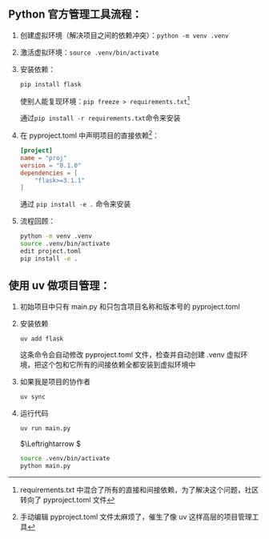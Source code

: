 ## Python 官方管理工具流程：

1. 创建虚拟环境（解决项目之间的依赖冲突）：`python -m venv .venv`

2. 激活虚拟环境：`source .venv/bin/activate`

3. 安装依赖：

   ```bash
   pip install flask
   ```

   使别人能复现环境：`pip freeze > requirements.txt`[^1]

   通过`pip install -r requirements.txt`命令来安装

4. 在 pyproject.toml 中声明项目的直接依赖[^2]：

   ```toml
   [project]
   name = "proj"
   version = "0.1.0"
   dependencies = [
       "flask>=3.1.1"
   ]
   ```

   通过 `pip install -e .` 命令来安装

5. 流程回顾：

   ```bash
   python -m venv .venv
   source .venv/bin/activate
   edit project.toml
   pip install -e .
   ```

## 使用 uv 做项目管理：

1. 初始项目中只有 main.py 和只包含项目名称和版本号的 pyproject.toml

2. 安装依赖

   ```bash
   uv add flask
   ```

   这条命令会自动修改 pyproject.toml 文件，检查并自动创建 .venv 虚拟环境，把这个包和它所有的间接依赖全都安装到虚拟环境中

3. 如果我是项目的协作者

   ```bash
   uv sync
   ```

4. 运行代码

   ```bash
   uv run main.py
   ```

   $\Leftrightarrow $

   ```bash
   source .venv/bin/activate
   python main.py
   ```

[^1]: requirements.txt 中混合了所有的直接和间接依赖，为了解决这个问题，社区转向了 pyproject.toml 文件

[^2]: 手动编辑 pyproject.toml 文件太麻烦了，催生了像 uv 这样高层的项目管理工具
